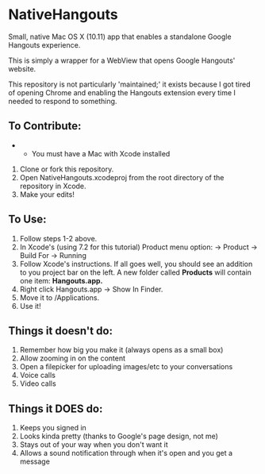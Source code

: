 # NativeHangouts
Small, native Mac OS X (10.11) app that enables a standalone Google Hangouts experience.

This is simply a wrapper for a WebView that opens Google Hangouts' website.

This repository is not particularly 'maintained;' it exists because I got tired of opening Chrome and enabling the Hangouts extension every time I needed to respond to something.


## To Contribute:
  - * You must have a Mac with Xcode installed
  1. Clone or fork this repository.
  2. Open NativeHangouts.xcodeproj from the root directory of the repository in Xcode.
  3. Make your edits!
  
## To Use:
  1. Follow steps 1-2 above.
  2. In Xcode's (using 7.2 for this tutorial) Product menu option:
    -> Product -> Build For -> Running
  3. Follow Xcode's instructions.  If all goes well, you should see an addition to you project bar on the left. A new folder called **Products** will contain one item: **Hangouts.app.**
  4. Right click Hangouts.app -> Show In Finder.
  5. Move it to /Applications.
  6. Use it!
  
## Things it doesn't do:
  1. Remember how big you make it (always opens as a small box)
  2. Allow zooming in on the content
  3. Open a filepicker for uploading images/etc to your conversations
  4. Voice calls
  5. Video calls

## Things it DOES do:
  1. Keeps you signed in
  2. Looks kinda pretty (thanks to Google's page design, not me)
  3. Stays out of your way when you don't want it
  4. Allows a sound notification through when it's open and you get a message

